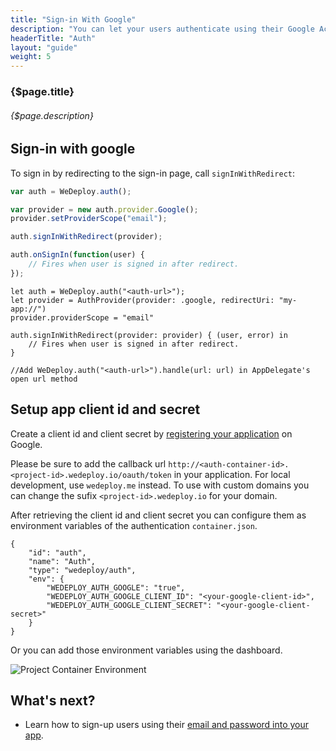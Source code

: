 ```yaml
---
title: "Sign-in With Google"
description: "You can let your users authenticate using their Google Accounts by integrating Google Sign-In into your app."
headerTitle: "Auth"
layout: "guide"
weight: 5
---
```


### {$page.title}

###### {$page.description}

<article id="1">

## Sign-in with google

To sign in by redirecting to the sign-in page, call `signInWithRedirect`:


```javascript
var auth = WeDeploy.auth();

var provider = new auth.provider.Google();
provider.setProviderScope("email");

auth.signInWithRedirect(provider);

auth.onSignIn(function(user) {
	// Fires when user is signed in after redirect.
});
```

```text/x-swift
let auth = WeDeploy.auth("<auth-url>");
let provider = AuthProvider(provider: .google, redirectUri: "my-app://")
provider.providerScope = "email"

auth.signInWithRedirect(provider: provider) { (user, error) in
	// Fires when user is signed in after redirect.
}

//Add WeDeploy.auth("<auth-url>").handle(url: url) in AppDelegate's open url method	
```


</article>

<article id="2">

## Setup app client id and secret

Create a client id and client secret by [registering your application](https://developers.google.com/youtube/registering_an_application) on Google. 

<aside>

Please be sure to add the callback url `http://<auth-container-id>.<project-id>.wedeploy.io/oauth/token` in your application.
For local development, use `wedeploy.me` instead. To use with custom domains you can change the sufix `<project-id>.wedeploy.io` for your domain.

</aside>

After retrieving the client id and client secret you can configure them as environment variables of the authentication `container.json`.

```application/json
{
	"id": "auth",
	"name": "Auth",
	"type": "wedeploy/auth",
	"env": {
		"WEDEPLOY_AUTH_GOOGLE": "true",
		"WEDEPLOY_AUTH_GOOGLE_CLIENT_ID": "<your-google-client-id>",
		"WEDEPLOY_AUTH_GOOGLE_CLIENT_SECRET": "<your-google-client-secret>"
	}
}
```

Or you can add those environment variables using the dashboard.

![Project Container Environment](https://cloud.githubusercontent.com/assets/1435318/20008152/2ceabade-a27e-11e6-9c86-435fc1c12412.png)

</article>

## What's next?

* Learn how to sign-up users using their [email and password into your app](/docs/auth/sign-in-with-password.html).
